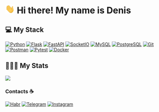 


# <img src="https://raw.githubusercontent.com/ABSphreak/ABSphreak/master/gifs/Hi.gif"  width="30px"> Hi there! My name is Denis



## 💻 My Stack
<a href="https://www.python.org/" target="_blank"><img src="https://img.shields.io/static/v1?style=for-the-badge&message=Python&color=262321&logo=Python&logoColor=3776AB&label=" alt="Python"></a>
<a href="https://flask.palletsprojects.com/en/2.2.x/" target="_blank"><img src="https://img.shields.io/static/v1?style=for-the-badge&message=Flask&color=262321&logo=Flask&logoColor=FFFFFF&label=" alt="Flask"></a>
<a href="https://fastapi.tiangolo.com/" target="_blank"><img src="https://img.shields.io/badge/FastAPI-009688?style=for-the-badge&message=Docker&color=262321&logo=FastAPI&logoColor=009688&label=" alt="FastAPI"></a>
<a href="https://socket.io/" target="_blank"><img src="https://img.shields.io/static/v1?style=for-the-badge&message=Socket.io&color=262321&logo=Socket.io&logoColor=FFFFFF&label=" alt="SocketIO"></a>
<a href="https://www.mysql.com/" target="_blank"><img src="https://img.shields.io/static/v1?style=for-the-badge&message=MySQL&color=262321&logo=MySQL&logoColor=4479A1&label=" alt="MySQL"></a>
<a href="https://www.postgresql.org/" target="_blank"><img src="https://img.shields.io/static/v1?style=for-the-badge&message=PostgreSQL&color=262321&logo=PostgreSQL&logoColor=4169E1&label=" alt="PostgreSQL"></a>
<a href="https://git-scm.com/" target="_blank"><img src="https://img.shields.io/static/v1?style=for-the-badge&message=Git&color=262321&logo=Git&logoColor=F05032&label=" alt="Git"></a>
<a href="https://www.postman.com/" target="_blank"><img src="https://img.shields.io/static/v1?style=for-the-badge&message=Postman&color=262321&logo=Postman&logoColor=FF6C37&label=" alt="Postman"></a>
<a href="https://docs.pytest.org/en/7.2.x/" target="_blank"><img src="https://img.shields.io/static/v1?style=for-the-badge&message=Pytest&color=262321&logo=Pytest&logoColor=0A9EDC&label=" alt="Pytest"></a>
<a href="https://www.docker.com/" target="_blank"><img src="https://img.shields.io/badge/docker-%230db7ed.svg?style=for-the-badge&message=Docker&color=262321&logo=docker&logoColor=0A9EDC&label=" alt="Docker"></a>



## 👨🏻‍💻 My Stats
<span>
  <a href="https://github.com/anuraghazra/github-readme-stats">
    <img align="center" width=450 src="https://github-readme-stats.vercel.app/api?username=porebrikk&show_icons=true&count_private=true&theme=dark" />
  </a>
</span> 
<span> </span>



### Contacts :coffee:
<a target="_blank"  href="https://career.habr.com/porebrikk"><img src="https://img.shields.io/static/v1?style=for-the-badge&message=Habr&color=262321&logo=Habr&logoColor=3776AB&label=" alt="Habr"></a>
<a target="_blank"  href="https://t.me/porebrikk"><img src="https://img.shields.io/static/v1?style=for-the-badge&message=Telegram&color=262321&logo=Telegram&logoColor=3776AB&label=" alt="Telegram"></a>
<a target="_blank"  href="https://www.instagram.com/porebrikk/"><img  src="https://img.shields.io/static/v1?style=for-the-badge&message=Instagram&color=262321&logo=Instagram&logoColor=d96a6a&label=" alt="Instagram"></a>
